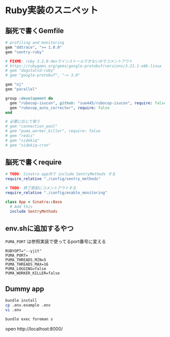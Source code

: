 # Ruby実装のスニペット
## 脳死で書くGemfile
```ruby
# profiling and monitoring
gem "ddtrace", ">= 1.0.0"
gem "sentry-ruby"

# FIXME: ruby 3.2.0-devでインストールできないのでコメントアウト
# https://rubygems.org/gems/google-protobuf/versions/3.21.1-x86-linux
# gem "dogstatsd-ruby"
# gem "google-protobuf", "~> 3.0"

gem "oj"
gem "parallel"

group :development do
  gem "rubocop-isucon", github: "sue445/rubocop-isucon", require: false, branch: "main"
  gem "rubocop_auto_corrector", require: false
end

# 必要に応じて使う
# gem "connection_pool"
# gem "puma_worker_killer", require: false
# gem "redis"
# gem "sidekiq"
# gem "sidekiq-cron"
```

## 脳死で書くrequire
```ruby
# TODO: Sinatra app内で include SentryMethods する
require_relative "./config/sentry_methods"

# TODO: 終了直前にコメントアウトする
require_relative "./config/enable_monitoring"

class App < Sinatra::Base
  # Add this
  include SentryMethods
```

## env.shに追加するやつ
`PUMA_PORT` は参照実装で使ってるport番号に変える

```
RUBYOPT="--yjit"
PUMA_PORT=
PUMA_THREADS_MIN=5
PUMA_THREADS_MAX=16
PUMA_LOGGING=false
PUMA_WORKER_KILLER=false
```

## Dummy app
```bash
bundle install
cp .env.example .env
vi .env

bundle exec foreman s
```

open http://localhost:8000/
